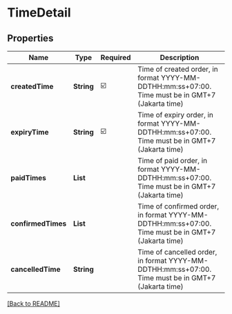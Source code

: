 # TimeDetail
## Properties

| Name | Type | Required | Description |
| ------------- | ------------- | ------------- | ------------- |
| **createdTime** | **String** | ☑️ | Time of created order, in format YYYY-MM-DDTHH:mm:ss+07:00. Time must be in GMT+7 (Jakarta time) |
| **expiryTime** | **String** | ☑️ | Time of expiry order, in format YYYY-MM-DDTHH:mm:ss+07:00. Time must be in GMT+7 (Jakarta time) |
| **paidTimes** | **List** |  | Time of paid order, in format YYYY-MM-DDTHH:mm:ss+07:00. Time must be in GMT+7 (Jakarta time) |
| **confirmedTimes** | **List** |  | Time of confirmed order, in format YYYY-MM-DDTHH:mm:ss+07:00. Time must be in GMT+7 (Jakarta time) |
| **cancelledTime** | **String** |  | Time of cancelled order, in format YYYY-MM-DDTHH:mm:ss+07:00. Time must be in GMT+7 (Jakarta time) |

[[Back to README]](../../../../README.md)
